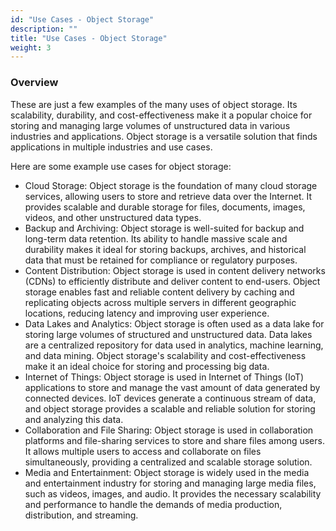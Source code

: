 ```yaml
---
id: "Use Cases - Object Storage"
description: ""
title: "Use Cases - Object Storage"
weight: 3
---
```


### Overview

These are just a few examples of the many uses of object storage. Its scalability, durability, and cost-effectiveness make it a popular choice for storing and managing large volumes of unstructured data in various industries and applications. Object storage is a versatile solution that finds applications in multiple industries and use cases.

Here are some example use cases for object storage:

- Cloud Storage: Object storage is the foundation of many cloud storage services, allowing users to store and retrieve data over the Internet. It provides scalable and durable storage for files, documents, images, videos, and other unstructured data types.
- Backup and Archiving: Object storage is well-suited for backup and long-term data retention. Its ability to handle massive scale and durability makes it ideal for storing backups, archives, and historical data that must be retained for compliance or regulatory purposes.
- Content Distribution: Object storage is used in content delivery networks (CDNs) to efficiently distribute and deliver content to end-users. Object storage enables fast and reliable content delivery by caching and replicating objects across multiple servers in different geographic locations, reducing latency and improving user experience.
- Data Lakes and Analytics: Object storage is often used as a data lake for storing large volumes of structured and unstructured data. Data lakes are a centralized repository for data used in analytics, machine learning, and data mining. Object storage's scalability and cost-effectiveness make it an ideal choice for storing and processing big data.
- Internet of Things: Object storage is used in Internet of Things (IoT) applications to store and manage the vast amount of data generated by connected devices. IoT devices generate a continuous stream of data, and object storage provides a scalable and reliable solution for storing and analyzing this data.
- Collaboration and File Sharing: Object storage is used in collaboration platforms and file-sharing services to store and share files among users. It allows multiple users to access and collaborate on files simultaneously, providing a centralized and scalable storage solution.
- Media and Entertainment: Object storage is widely used in the media and entertainment industry for storing and managing large media files, such as videos, images, and audio. It provides the necessary scalability and performance to handle the demands of media production, distribution, and streaming.

